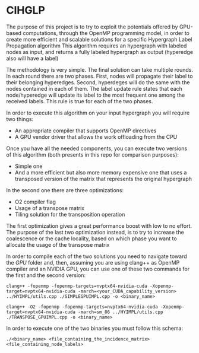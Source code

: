 # CIHGLP

The purpose of this project is to try to exploit the potentials offered by GPU-based computations, through the OpenMP programming model, in order to create more efficient and scalable solutions for a specific Hypergraph Label Propagation algorithm
This algorithm requires an hypergraph with labeled nodes as input, and returns a fully labeled hypergraph as output (hyperedge also will have a label)

The methodology is very simple. The final solution can take multiple rounds. In each round there are two phases. First, nodes will propagate their label to their belonging hyperedges. Second, hyperdeges will do the same with the nodes contained in each of them.
The label update rule states that each node/hyperedge will update its label to the most frequent one among the received labels. This rule is true for each of the two phases.

In order to execute this algorithm on your input hypergraph you will require two things:
- An appropriate compiler that supports OpenMP directives
- A GPU vendor driver that allows the work offloading from the CPU

Once you have all the needed components, you can execute two versions of this algorithm (both presents in this repo for comparison purposes):
- Simple one
- And a more efficient but also more memory expensive one that uses a transposed version of the matrix that represents the original hypergraph

In the second one there are three optimizations:
- O2 compiler flag
- Usage of a transpose matrix
- Tiling solution for the transposition operation

The first optimization gives a great performance boost with low to no effort.
The purpose of the last two optimization instead, is to try to increase the coalescence or the cache locality, based on which phase you want to allocate the usage of the transpose matrix


In order to compile each of the two solutions you need to navigate toward the *GPU* folder and, then, assuming you are using clang++ as OpenMP compiler and an NVIDIA GPU, you can use one of these two commands for the first and the second version:

`````
clang++ -fopenmp -fopenmp-targets=nvptx64-nvidia-cuda -Xopenmp-target=nvptx64-nvidia-cuda -march=<your_CUDA_capability_version> ../HYIMPL/utils.cpp ./SIMPLEGPUIMPL.cpp -o <binary_name>
`````

`````
clang++ -O2 -fopenmp -fopenmp-targets=nvptx64-nvidia-cuda -Xopenmp-target=nvptx64-nvidia-cuda -march=sm_86 ../HYIMPL/utils.cpp ./TRANSPOSE_GPUIMPL.cpp -o <binary_name>
`````
In order to execute one of the two binaries you must follow this schema:

`````
./<binary_name> <file_containing_the_incidence_matrix> <file_containing_node_labels>
`````
